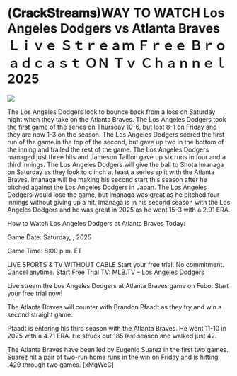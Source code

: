 # (𝐂𝐫𝐚𝐜𝐤𝐒𝐭𝐫𝐞𝐚𝐦𝐬)WAY TO WATCH Los Angeles Dodgers vs Atlanta Braves Ｌｉｖｅ Ｓｔｒｅａｍ Ｆｒｅｅ Ｂｒｏａｄｃａｓｔ ＯＮ Ｔｖ Ｃｈａｎｎｅｌ  2025  
  
  
[![](https://i.imgur.com/qSNzIqt.png)](https://movie.rssnews.media/NzfRgEC.php)  
  
The Los Angeles Dodgers look to bounce back from a loss on Saturday night when they take on the Atlanta Braves. The Los Angeles Dodgers took the first game of the series on Thursday 10-6, but lost 8-1 on Friday and they are now 1-3 on the season. The Los Angeles Dodgers scored the first run of the game in the top of the second, but gave up two in the bottom of the inning and trailed the rest of the game. The Los Angeles Dodgers managed just three hits and Jameson Taillon gave up six runs in four and a third innings. The Los Angeles Dodgers will give the ball to Shota Imanaga on Saturday as they look to clinch at least a series split with the Atlanta Braves. Imanaga will be making his second start this season after he pitched against the Los Angeles Dodgers in Japan. The Los Angeles Dodgers would lose the game, but Imanaga was great as he pitched four innings without giving up a hit. Imanaga is in his second season with the Los Angeles Dodgers and he was great in 2025 as he went 15-3 with a 2.91 ERA.

How to Watch Los Angeles Dodgers at Atlanta Braves Today:

Game Date: Saturday, , 2025

Game Time: 8:00 p.m. ET

LIVE SPORTS & TV WITHOUT CABLE
Start your free trial. No commitment. Cancel anytime.
Start Free Trial
TV: MLB.TV – Los Angeles Dodgers

Live stream the Los Angeles Dodgers at Atlanta Braves game on Fubo: Start your free trial now!

The Atlanta Braves will counter with Brandon Pfaadt as they try and win a second straight game.

Pfaadt is entering his third season with the Atlanta Braves. He went 11-10 in 2025 with a 4.71 ERA. He struck out 185 last season and walked just 42.

The Atlanta Braves have been led by Eugenio Suarez in the first two games. Suarez hit a pair of two-run home runs in the win on Friday and is hitting .429 through two games. [xMgWeC]